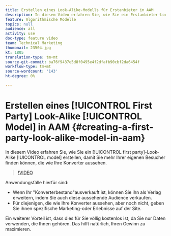 ```yaml
---
title: Erstellen eines Look-Alike-Modells für Erstanbieter in AAM
description: In diesem Video erfahren Sie, wie Sie ein Erstanbieter-Look-like-Modell erstellen, damit Sie mehr eigene Besucher finden können, die wie Ihre Konverter aussehen.
feature: Algorithmische Modelle
topics: null
audience: all
activity: use
doc-type: feature video
team: Technical Marketing
thumbnail: 23504.jpg
kt: 1805
translation-type: tm+mt
source-git-commit: ba76f9437e5d8f0495e4f2dfafb90cbf2da6454f
workflow-type: tm+mt
source-wordcount: '143'
ht-degree: 0%

---
```



# Erstellen eines [!UICONTROL First Party] Look-Alike [!UICONTROL Model] in AAM {#creating-a-first-party-look-alike-model-in-aam}

In diesem Video erfahren Sie, wie Sie ein [!UICONTROL first party]-Look-Alike [!UICONTROL model] erstellen, damit Sie mehr Ihrer eigenen Besucher finden können, die wie Ihre Konverter aussehen.

>[!VIDEO](https://video.tv.adobe.com/v/23504/?quality=12)

Anwendungsfälle hierfür sind:

* Wenn Ihr &quot;Konverterbestand&quot;ausverkauft ist, können Sie ihn als Verlag erweitern, indem Sie auch diese aussehende Audience verkaufen.
* Für diejenigen, die wie Ihre Konverter aussehen, aber noch nicht, geben Sie ihnen spezifische Marketing-oder Erlebnisse auf der Site.

Ein weiterer Vorteil ist, dass dies für Sie völlig kostenlos ist, da Sie nur Daten verwenden, die Ihnen gehören. Das hilft natürlich, Ihren Gewinn zu maximieren.

